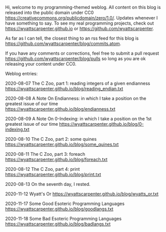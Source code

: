 Hi, welcome to my programming-themed weblog. All content on this blog is released into the public domain under CC0 https://creativecommons.org/publicdomain/zero/1.0/. Updates whenever I have something to say. To see my real programming projects, check out https://wyattscarpenter.github.io or https://github.com/wyattscarpenter.

As far as I can tell, the closest thing to an rss feed for this blog is https://github.com/wyattscarpenter/blog/commits.atom.

If you have any comments or corrections, feel free to submit a pull request https://github.com/wyattscarpenter/blog/pulls so long as you are ok releasing your content under CC0.

Weblog entries:

2020-08-07 The C Zoo, part 1: reading integers of a given endianness https://wyattscarpenter.github.io/blog/reading_endian.txt

2020-08-08 A Note On Endianness: in which I take a position on the greatest issue of our time https://wyattscarpenter.github.io/blog/endianness.txt

2020-08-09 A Note On 0-Indexing: in which I take a position on the 1st greatest issue of our time https://wyattscarpenter.github.io/blog/0-indexing.txt

2020-08-10 The C Zoo, part 2: some quines https://wyattscarpenter.github.io/blog/some_quines.txt

2020-08-11 The C Zoo, part 3: foreach https://wyattscarpenter.github.io/blog/foreach.txt

2020-08-12 The C Zoo, part 4: print https://wyattscarpenter.github.io/blog/print.txt

2020-08-13 On the seventh day, I rested.

2020-11-12 Wyatt's Or https://wyattscarpenter.github.io/blog/wyatts_or.txt

2020-11-17 Some Good Esoteric Programming Languages https://wyattscarpenter.github.io/blog/goodlangs.txt

2020-11-18 Some Bad Esoteric Programming Languages https://wyattscarpenter.github.io/blog/badlangs.txt
